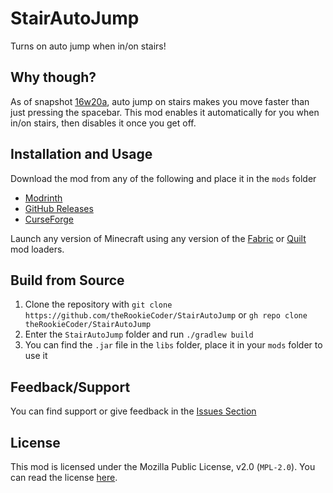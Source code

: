 # StairAutoJump

Turns on auto jump when in/on stairs!

## Why though?

As of snapshot [16w20a](https://minecraft.fandom.com/wiki/Java_Edition_16w20a), auto jump on stairs makes you move faster than just pressing the spacebar.
This mod enables it automatically for you when in/on stairs, then disables it once you get off.

## Installation and Usage

Download the mod from any of the following and place it in the `mods` folder

- [Modrinth](https://modrinth.com/mod/stairautojump)
- [GitHub Releases](https://github.com/theRookieCoder/StairAutoJump/releases)
- [CurseForge](https://www.curseforge.com/minecraft/mc-mods/stairautojump)

Launch any version of Minecraft using any version of the [Fabric](https://fabricmc.net/use/installer/) or [Quilt](https://quiltmc.org/install/) mod loaders.

## Build from Source

1. Clone the repository with `git clone https://github.com/theRookieCoder/StairAutoJump` or `gh repo clone theRookieCoder/StairAutoJump`
2. Enter the `StairAutoJump` folder and run `./gradlew build`
3. You can find the `.jar` file in the `libs` folder, place it in your `mods` folder to use it

## Feedback/Support
You can find support or give feedback in the [Issues Section](https://github.com/theRookieCoder/StairAutoJump/issues)

## License
This mod is licensed under the Mozilla Public License, v2.0 (`MPL-2.0`). You can read the license [here](LICENSE).
